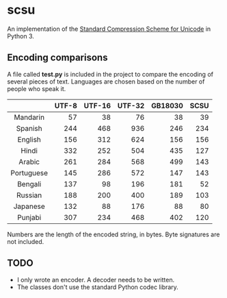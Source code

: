 # scsu
An implementation of the
[Standard Compression Scheme for Unicode](https://en.wikipedia.org/wiki/Standard_Compression_Scheme_for_Unicode) in
Python 3.

## Encoding comparisons

A file called **test.py** is included in the project to compare the encoding of several pieces of text. Languages are
chosen based on the number of people who speak it.

|            | UTF-8 | UTF-16 | UTF-32 | GB18030 | SCSU |
|:----------:|------:|-------:|-------:|--------:|-----:|
|  Mandarin  |    57 |     38 |     76 |      38 |   39 |
|   Spanish  |   244 |    468 |    936 |     246 |  234 |
|   English  |   156 |    312 |    624 |     156 |  156 |
|    Hindi   |   332 |    252 |    504 |     435 |  127 |
|   Arabic   |   261 |    284 |    568 |     499 |  143 |
| Portuguese |   145 |    286 |    572 |     147 |  143 |
|   Bengali  |   137 |     98 |    196 |     181 |   52 |
|   Russian  |   188 |    200 |    400 |     189 |  103 |
|  Japanese  |   132 |     88 |    176 |      88 |   80 |
|   Punjabi  |   307 |    234 |    468 |     402 |  120 |

Numbers are the length of the encoded string, in bytes. Byte signatures are not included.

## TODO

* I only wrote an encoder. A decoder needs to be written.
* The classes don't use the standard Python codec library.